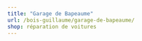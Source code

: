 ```yaml
---
title: "Garage de Bapeaume"
url: /bois-guillaume/garage-de-bapeaume/
shop: réparation de voitures
---
```

